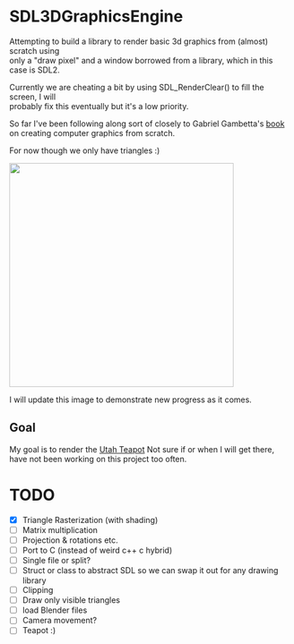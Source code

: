 # SDL3DGraphicsEngine

Attempting to build a library to render basic 3d graphics from (almost) scratch using  
only a "draw pixel" and a window borrowed from a library, which in this case is SDL2.  

Currently we are cheating a bit by using SDL_RenderClear() to fill the screen, I will  
probably fix this eventually but it's a low priority. 

So far I've been following along sort of closely to Gabriel Gambetta's [book](https://gabrielgambetta.com/computer-graphics-from-scratch)  
on creating computer graphics from scratch.

For now though we only have triangles :)

<img src="image.png" width="400" height="400">

I will update this image to demonstrate new progress as it comes.

## Goal

My goal is to render the [Utah Teapot](https://en.wikipedia.org/wiki/Utah_teapot)
Not sure if or when I will get there, have not been working on this project too often. 

# TODO
- [x] Triangle Rasterization (with shading)
- [ ] Matrix multiplication
- [ ] Projection & rotations etc.
- [ ] Port to C (instead of weird c++ c hybrid)
- [ ] Single file or split?
- [ ] Struct or class to abstract SDL so we can swap it out for any drawing library
- [ ] Clipping
- [ ] Draw only visible triangles
- [ ] load Blender files
- [ ] Camera movement?
- [ ] Teapot :)
